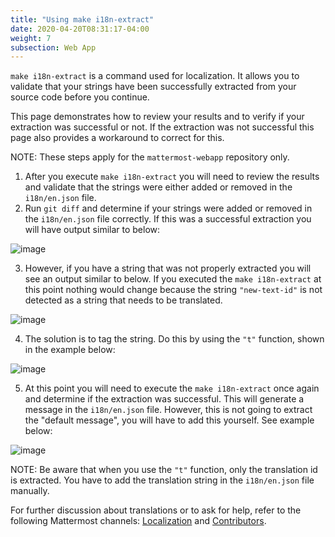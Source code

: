 ```yaml
---
title: "Using make i18n-extract"
date: 2020-04-20T08:31:17-04:00
weight: 7
subsection: Web App
---
```


`make i18n-extract` is a command used for localization. It allows you to validate that your strings have been successfully extracted from your source code before you continue.

This page demonstrates how to review your results and to verify if your extraction was successful or not. If the extraction was not successful this page also provides a workaround to correct for this.

NOTE: These steps apply for the `mattermost-webapp` repository only.

1. After you execute `make i18n-extract` you will need to review the results and validate that the strings were either added or removed in the `i18n/en.json` file. 
2. Run  `git diff` and determine if your strings were added or removed in the `i18n/en.json` file correctly. If this was a successful extraction you will have output similar to below:

![image](/img/i18n-extract-1.jpg)

3. However, if you have a string that was not properly extracted you will see an output similar to below. If you executed the `make i18n-extract` at this point nothing would change because the string `"new-text-id"` is not detected as a string that needs to be translated.

![image](/img/i18n-extract-2.jpg)

4. The solution is to tag the string. Do this by using the `"t"` function, shown in the example below:

![image](/img/i18n-extract-3.jpg)

5. At this point you will need to execute the `make i18n-extract` once again and determine if the extraction was successful.  This will generate a message in the `i18n/en.json` file. However, this is not going to extract the "default message", you will have to add this yourself. See example below: 

![image](/img/i18n-extract-4.jpg)

NOTE: Be aware that when you use the `"t"` function, only the translation id is extracted. You have to add the translation string in the `i18n/en.json` file manually.

For further discussion about translations or to ask for help, refer to the following Mattermost channels: [Localization](https://community.mattermost.com/core/channels/localization) and [Contributors](https://community.mattermost.com/core/channels/tickets).
